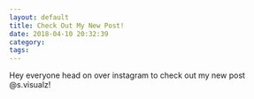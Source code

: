 ```yaml
---
layout: default
title: Check Out My New Post!
date: 2018-04-10 20:32:39
category:
tags:
---
```


Hey everyone head on over instagram to check out my new post @s.visualz!&nbsp;